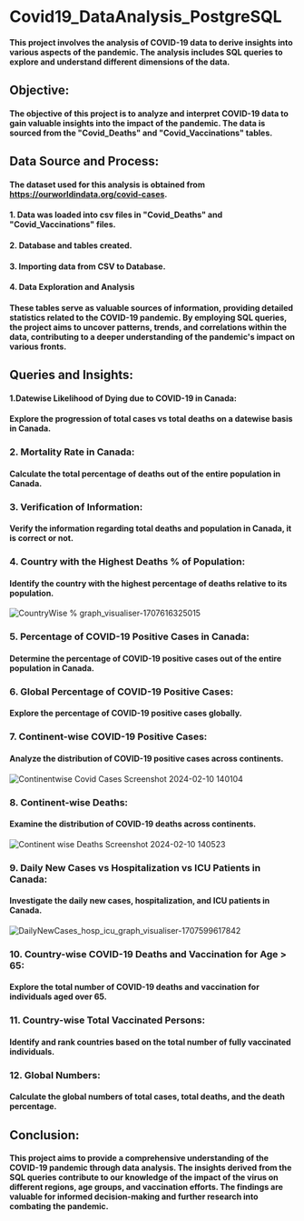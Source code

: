 # Covid19_DataAnalysis_PostgreSQL
#### This project involves the analysis of COVID-19 data to derive insights into various aspects of the pandemic. The analysis includes SQL queries to explore and understand different dimensions of the data.

## Objective:
#### The objective of this project is to analyze and interpret COVID-19 data to gain valuable insights into the impact of the pandemic. The data is sourced from the "Covid_Deaths" and "Covid_Vaccinations" tables.

## Data Source and Process:
#### The dataset used for this analysis is obtained from https://ourworldindata.org/covid-cases. 
#### 1. Data was loaded into csv files in "Covid_Deaths" and "Covid_Vaccinations" files.
#### 2. Database and tables created.
#### 3. Importing data from CSV to Database.
#### 4. Data Exploration and Analysis
#### These tables serve as valuable sources of information, providing detailed statistics related to the COVID-19 pandemic. By employing SQL queries, the project aims to uncover patterns, trends, and correlations within the data, contributing to a deeper understanding of the pandemic's impact on various fronts.

## Queries and Insights:
#### 1.Datewise Likelihood of Dying due to COVID-19 in Canada:
#### Explore the progression of total cases vs total deaths on a datewise basis in Canada.

### 2. Mortality Rate in Canada:
#### Calculate the total percentage of deaths out of the entire population in Canada.

### 3. Verification of Information:
#### Verify the information regarding total deaths and population in Canada, it is correct or not.

### 4. Country with the Highest Deaths % of Population:
#### Identify the country with the highest percentage of deaths relative to its population.
![CountryWise % graph_visualiser-1707616325015](https://github.com/rekhadivay/Covid19_DataAnalysis_PostgreSQL/assets/116858892/1a7282cb-b926-4ac5-a1cc-928c83fb116d)


### 5. Percentage of COVID-19 Positive Cases in Canada:
#### Determine the percentage of COVID-19 positive cases out of the entire population in Canada.

### 6. Global Percentage of COVID-19 Positive Cases:
#### Explore the percentage of COVID-19 positive cases globally.

### 7. Continent-wise COVID-19 Positive Cases:
#### Analyze the distribution of COVID-19 positive cases across continents.
![Continentwise Covid Cases Screenshot 2024-02-10 140104](https://github.com/rekhadivay/Covid19_DataAnalysis_PostgreSQL/assets/116858892/2839369d-ddd5-4668-8629-3d3c8a678766)


### 8. Continent-wise Deaths:
#### Examine the distribution of COVID-19 deaths across continents.
![Continent wise Deaths Screenshot 2024-02-10 140523](https://github.com/rekhadivay/Covid19_DataAnalysis_PostgreSQL/assets/116858892/84ac92b9-3b30-4c16-9e49-09a85b63fa8e)


### 9. Daily New Cases vs Hospitalization vs ICU Patients in Canada:
#### Investigate the daily new cases, hospitalization, and ICU patients in Canada.
![DailyNewCases_hosp_icu_graph_visualiser-1707599617842](https://github.com/rekhadivay/Covid19_DataAnalysis_PostgreSQL/assets/116858892/0cb71870-c2d9-4a4d-802f-482f7a156eaa)


### 10. Country-wise COVID-19 Deaths and Vaccination for Age > 65:
#### Explore the total number of COVID-19 deaths and vaccination for individuals aged over 65.

### 11. Country-wise Total Vaccinated Persons:
#### Identify and rank countries based on the total number of fully vaccinated individuals.

### 12. Global Numbers:
#### Calculate the global numbers of total cases, total deaths, and the death percentage.

## Conclusion:
#### This project aims to provide a comprehensive understanding of the COVID-19 pandemic through data analysis. The insights derived from the SQL queries contribute to our knowledge of the impact of the virus on different regions, age groups, and vaccination efforts. The findings are valuable for informed decision-making and further research into combating the pandemic.

